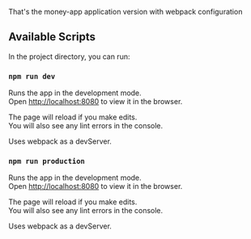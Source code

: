 That's the money-app application version with webpack configuration

## Available Scripts

In the project directory, you can run:

### `npm run dev`

Runs the app in the development mode.<br />
Open [http://localhost:8080](http://localhost:8080) to view it in the browser.

The page will reload if you make edits.<br />
You will also see any lint errors in the console.

Uses webpack as a devServer.


### `npm run production`

Runs the app in the development mode.<br />
Open [http://localhost:8080](http://localhost:8080) to view it in the browser.

The page will reload if you make edits.<br />
You will also see any lint errors in the console.

Uses webpack as a devServer.